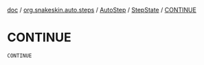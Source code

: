 [doc](../../../index.md) / [org.snakeskin.auto.steps](../../index.md) / [AutoStep](../index.md) / [StepState](index.md) / [CONTINUE](./-c-o-n-t-i-n-u-e.md)

# CONTINUE

`CONTINUE`